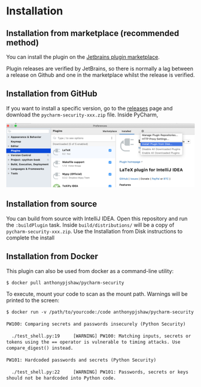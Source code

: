 # Installation

## Installation from marketplace (recommended method)

You can install the plugin on the [Jetbrains plugin marketplace](https://plugins.jetbrains.com/plugin/13609-python-security).

Plugin releases are verified by JetBrains, so there is normally a lag between a release on Github and one in the marketplace whilst the release is verified.

## Installation from GitHub

If you want to install a specific version, go to the [releases](https://github.com/tonybaloney/pycharm-security/releases) page and download the `pycharm-security-xxx.zip` file.
Inside PyCharm,

![](_static/install-from-disk.png)

## Installation from source

You can build from source with IntelliJ IDEA. Open this repository and run the `:buildPlugin` task. Inside `build/distributions/` will be a copy of `pycharm-security-xxx.zip`. Use the Installation from Disk instructions to complete the install

## Installation from Docker

This plugin can also be used from docker as a command-line utility:

```console
$ docker pull anthonypjshaw/pycharm-security
```

To execute, mount your code to scan as the mount path. Warnings will be printed to the screen:

```console
$ docker run -v /path/to/yourcode:/code anthonypjshaw/pycharm-security

PW100: Comparing secrets and passwords insecurely (Python Security)

  ./test_shell.py:19     [WARNING] PW100: Matching inputs, secrets or tokens using the == operator is vulnerable to timing attacks. Use compare_digest() instead.

PW101: Hardcoded passwords and secrets (Python Security)

  ./test_shell.py:22     [WARNING] PW101: Passwords, secrets or keys should not be hardcoded into Python code.
```
